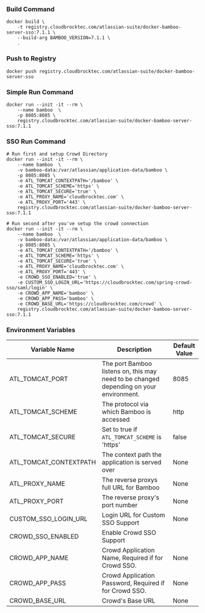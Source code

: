 ### Build Command
```shell
docker build \
    -t registry.cloudbrocktec.com/atlassian-suite/docker-bamboo-server-sso:7.1.1 \
    --build-arg BAMBOO_VERSION=7.1.1 \
    .
```

### Push to Registry
```shell
docker push registry.cloudbrocktec.com/atlassian-suite/docker-bamboo-server-sso
```

### Simple Run Command
```shell
docker run --init -it --rm \
    --name bamboo  \
    -p 8085:8085 \
    registry.cloudbrocktec.com/atlassian-suite/docker-bamboo-server-sso:7.1.1
```

### SSO Run Command
```shell
# Run first and setup Crowd Directory
docker run --init -it --rm \
    --name bamboo  \
    -v bamboo-data:/var/atlassian/application-data/bamboo \
    -p 8085:8085 \
    -e ATL_TOMCAT_CONTEXTPATH='/bamboo' \
    -e ATL_TOMCAT_SCHEME='https' \
    -e ATL_TOMCAT_SECURE='true' \
    -e ATL_PROXY_NAME='cloudbrocktec.com' \
    -e ATL_PROXY_PORT='443' \
    registry.cloudbrocktec.com/atlassian-suite/docker-bamboo-server-sso:7.1.1

# Run second after you've setup the crowd connection
docker run --init -it --rm \
    --name bamboo  \
    -v bamboo-data:/var/atlassian/application-data/bamboo \
    -p 8085:8085 \
    -e ATL_TOMCAT_CONTEXTPATH='/bamboo' \
    -e ATL_TOMCAT_SCHEME='https' \
    -e ATL_TOMCAT_SECURE='true' \
    -e ATL_PROXY_NAME='cloudbrocktec.com' \
    -e ATL_PROXY_PORT='443' \
    -e CROWD_SSO_ENABLED='true' \
    -e CUSTOM_SSO_LOGIN_URL='https://cloudbrocktec.com/spring-crowd-sso/saml/login' \
    -e CROWD_APP_NAME='bamboo' \
    -e CROWD_APP_PASS='bamboo' \
    -e CROWD_BASE_URL='https://cloudbrocktec.com/crowd' \
    registry.cloudbrocktec.com/atlassian-suite/docker-bamboo-server-sso:7.1.1
```

### Environment Variables
| Variable Name | Description | Default Value |
| --- | --- | --- |
| ATL_TOMCAT_PORT | The port Bamboo listens on, this may need to be changed depending on your environment. | 8085 |
| ATL_TOMCAT_SCHEME | The protocol via which Bamboo is accessed | http |
| ATL_TOMCAT_SECURE | Set to true if `ATL_TOMCAT_SCHEME` is 'https' | false |
| ATL_TOMCAT_CONTEXTPATH | The context path the application is served over | None |
| ATL_PROXY_NAME | The reverse proxys full URL for Bamboo | None |
| ATL_PROXY_PORT | The reverse proxy's port number | None |
| CUSTOM_SSO_LOGIN_URL | Login URL for Custom SSO Support | None |
| CROWD_SSO_ENABLED | Enable Crowd SSO Support |
| CROWD_APP_NAME | Crowd Application Name, Required if for Crowd SSO. | None |
| CROWD_APP_PASS | Crowd Application Password, Required if for Crowd SSO. | None |
| CROWD_BASE_URL | Crowd's Base URL | None |
